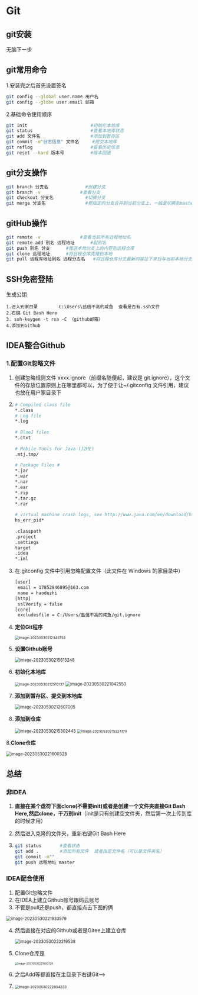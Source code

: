 # Git

## git安装

无脑下一步

## git常用命令

1.安装完之后首先设置签名

```bash
git config --global user.name 用户名
git config --globe user.email 邮箱
```

2.基础命令使用顺序

```bash
git init  						#初始化本地库
git status 						#查看本地库状态
git add 文件名					  #添加到暂存区
git commit -m"日志信息" 文件名     #提交本地库
git reflog   					#查看历史信息
git reset --hard 版本号	      #版本回退
```

## git分支操作

```bash
git branch 分支名				#创建分支
git branch -v				#查看分支
git checkout 分支名			#切换分支
git merge 分支名				#把指定的分支合并到当前分支上，一般是切换到master的分支上进行合并其他分支
```

## gitHub操作

```bash
git remote -v				#查看当前所有远程地址名
git remote add 别名 远程地址		#起别名
git push 别名 分支		#推送本地分支上的内容到远程仓库
git clone 远程地址		#将远程仓库克隆到本地
git pull 远程库地址别名 远程分支名   #将远程仓库分支最新内容拉下来后与当前本地分支直接合并
```

## SSH免密登陆

生成公钥

```
1.进入到家目录		C:\Users\盐值不高的咸鱼  查看是否有.ssh文件
2.右键 Git Bash Here
3. ssh-keygen -t rsa -C （github邮箱）
4.添加到Github
```

## IDEA整合Github

### 1.配置Git忽略文件

1. 创建忽略规则文件 xxxx.ignore（前缀名随便起，建议是 git.ignore），这个文件的存放位置原则上在哪里都可以，为了便于让~/.gitconfig 文件引用，建议也放在用户家目录下 

2. ```bash
   # Compiled class file 
   *.class 
   # Log file 
   *.log 
    
   # BlueJ files 
   *.ctxt 
    
   # Mobile Tools for Java (J2ME) 
   .mtj.tmp/ 
    
   # Package Files # 
   *.jar 
   *.war 
   *.nar 
   *.ear 
   *.zip 
   *.tar.gz 
   *.rar 
    
   # virtual machine crash logs, see http://www.java.com/en/download/help/error_hotspot.xml 
   hs_err_pid* 
    
   .classpath 
   .project 
   .settings 
   target 
   .idea 
   *.iml
   ```

3. 在.gitconfig 文件中引用忽略配置文件（此文件在 Windows 的家目录中） 

   ```bash
   [user]
   	email = 17852846895@163.com
   	name = haodezhi
   [http]
   	sslVerify = false
   [core]
   	excludesfile = C:/Users/盐值不高的咸鱼/git.ignore 
   ```

4. **定位Git程序**

   <img src="Git学习.assets/image-20230530212345753.png" alt="image-20230530212345753" style="zoom:67%;" />

5. **设置Github账号**

   <img src="Git学习.assets/image-20230530215615248.png" alt="image-20230530215615248" style="zoom:80%;" />

6. **初始化本地库**

   <img src="Git学习.assets/image-20230530212510137.png" alt="image-20230530212510137" style="zoom:67%;" />

   <img src="Git学习.assets/image-20230530221042550.png" alt="image-20230530221042550" style="zoom:80%;" />

6. **添加到暂存区、提交到本地库**

   <img src="Git学习.assets/image-20230530212607005.png" alt="image-20230530212607005" style="zoom: 80%;" />

7. **添加到仓库**

   <img src="Git学习.assets/image-20230530215302443.png" alt="image-20230530215302443" style="zoom:80%;" />

   <img src="Git学习.assets/image-20230530215224170.png" alt="image-20230530215224170" style="zoom:67%;" />

8.**Clone仓库**

<img src="Git学习.assets/image-20230530221600328.png" alt="image-20230530221600328" style="zoom:80%;" />

## 总结

### 非IDEA

1. **直接在某个盘符下面clone(不需要init)或者是创建一个文件夹直接Git Bash Here,然后clone，千万别init**（init是只有创建空文件夹，然后第一次上传到库的时候才用）

2. 然后进入克隆的文件夹，重新右键Git Bash Here

3. ```bash
   git status		#查看状态
   git add .		#添加所有文件  或者指定文件名（可以是文件夹名）
   git commit -m""
   git push 远程地址 master
   ```

   

### IDEA配合使用

1. 配置Git忽略文件
2. 在IDEA上建立Github账号跟码云账号
3. 不管是pull还是push，都直接点击下图的俩

<img src="Git学习.assets/image-20230530221933579.png" alt="image-20230530221933579" style="zoom:80%;" />

4. 然后直接在对应的Github或者是Gitee上建立仓库

   <img src="Git学习.assets/image-20230530222219538.png" alt="image-20230530222219538" style="zoom:80%;" />

5. Clone仓库是

   <img src="Git学习.assets/image-20230530221600328-1685529791995-11.png" alt="image-20230530221600328" style="zoom: 50%;" />

6. 之后Add等都直接在主目录下右键Git--> 
7. <img src="Git学习.assets/image-20230530222804833.png" alt="image-20230530222804833" style="zoom:67%;" />

